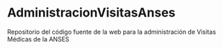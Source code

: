 AdministracionVisitasAnses
==========================

Repositorio del código fuente de la web para la administración de Visitas Médicas de la ANSES
